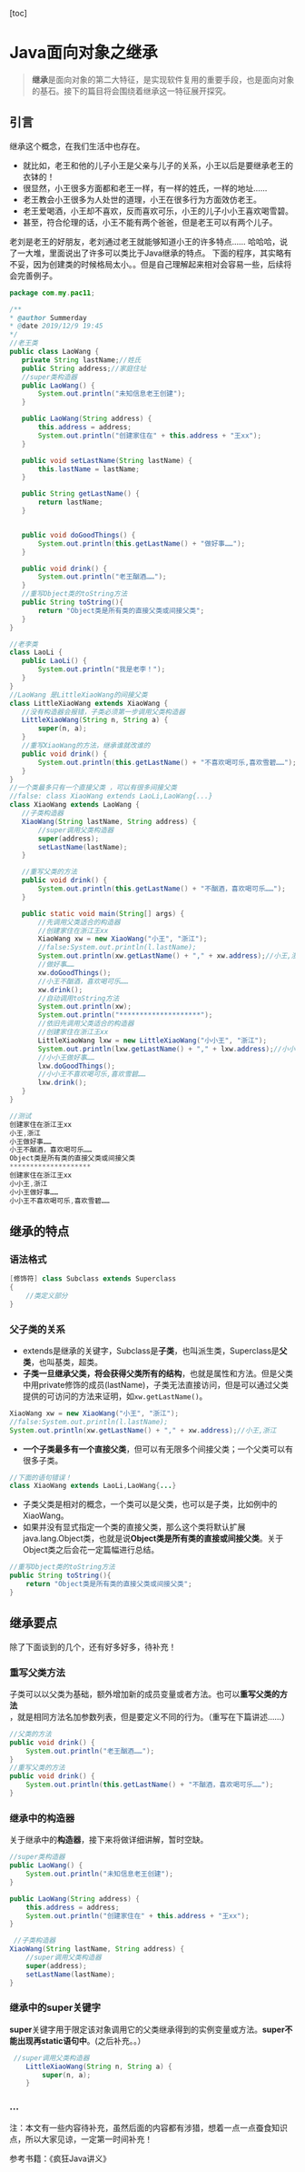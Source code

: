[toc]

# Java面向对象之继承

> **继承**是面向对象的第二大特征，是实现软件复用的重要手段，也是面向对象的基石。接下的篇目将会围绕着继承这一特征展开探究。

## 引言 
 继承这个概念，在我们生活中也存在。
 - 就比如，老王和他的儿子小王是父亲与儿子的关系，小王以后是要继承老王的衣钵的！
 - 很显然，小王很多方面都和老王一样，有一样的姓氏，一样的地址……
 - 老王教会小王很多为人处世的道理，小王在很多行为方面效仿老王。
 - 老王爱喝酒，小王却不喜欢，反而喜欢可乐，小王的儿子小小王喜欢喝雪碧。
 - 甚至，符合伦理的话，小王不能有两个爸爸，但是老王可以有两个儿子。

 老刘是老王的好朋友，老刘通过老王就能够知道小王的许多特点……
 哈哈哈，说了一大堆，里面说出了许多可以类比于Java继承的特点。
 下面的程序，其实略有不妥，因为创建类的时候格局太小。。但是自己理解起来相对会容易一些，后续将会完善例子。
 ```java
package com.my.pac11;

/**
 * @author Summerday
 * @date 2019/12/9 19:45
 */
//老王类
public class LaoWang {
    private String lastName;//姓氏
    public String address;//家庭住址
    //super类构造器
    public LaoWang() {
        System.out.println("未知信息老王创建");
    }

    public LaoWang(String address) {
        this.address = address;
        System.out.println("创建家住在" + this.address + "王xx");
    }

    public void setLastName(String lastName) {
        this.lastName = lastName;
    }

    public String getLastName() {
        return lastName;
    }


    public void doGoodThings() {
        System.out.println(this.getLastName() + "做好事……");
    }

    public void drink() {
        System.out.println("老王酗酒……");
    }
    //重写Object类的toString方法
    public String toString(){
        return "Object类是所有类的直接父类或间接父类";
    }
}

//老李类
class LaoLi {
    public LaoLi() {
        System.out.println("我是老李！");
    }
}
//LaoWang 是LittleXiaoWang的间接父类
class LittleXiaoWang extends XiaoWang {
    //没有构造器会报错，子类必须第一步调用父类构造器
    LittleXiaoWang(String n, String a) {
        super(n, a);
    }
    //重写XiaoWang的方法，继承谁就改谁的
    public void drink() {
        System.out.println(this.getLastName() + "不喜欢喝可乐,喜欢雪碧……");
    }
}
//一个类最多只有一个直接父类 ，可以有很多间接父类
//false: class XiaoWang extends LaoLi,LaoWang{...}
class XiaoWang extends LaoWang {
    //子类构造器
    XiaoWang(String lastName, String address) {
        //super调用父类构造器
        super(address);
        setLastName(lastName);
    }

    //重写父类的方法
    public void drink() {
        System.out.println(this.getLastName() + "不酗酒，喜欢喝可乐……");
    }

    public static void main(String[] args) {
        //先调用父类适合的构造器
        //创建家住在浙江王xx
        XiaoWang xw = new XiaoWang("小王", "浙江");
        //false:System.out.println(l.lastName);
        System.out.println(xw.getLastName() + "," + xw.address);//小王,浙江
        //做好事……
        xw.doGoodThings();
        //小王不酗酒，喜欢喝可乐……
        xw.drink();
        //自动调用toString方法
        System.out.println(xw);
        System.out.println("********************");
        //依旧先调用父类适合的构造器
        //创建家住在浙江王xx
        LittleXiaoWang lxw = new LittleXiaoWang("小小王", "浙江");
        System.out.println(lxw.getLastName() + "," + lxw.address);//小小王,浙江
        //小小王做好事……
        lxw.doGoodThings();
        //小小王不喜欢喝可乐,喜欢雪碧……
        lxw.drink();
    }
}
 ```
```java
//测试
创建家住在浙江王xx
小王,浙江
小王做好事……
小王不酗酒，喜欢喝可乐……
Object类是所有类的直接父类或间接父类
********************
创建家住在浙江王xx
小小王,浙江
小小王做好事……
小小王不喜欢喝可乐,喜欢雪碧……
```
## 继承的特点

### 语法格式
```java
[修饰符] class Subclass extends Superclass
{
    //类定义部分
}
```
### 父子类的关系
- extends是继承的关键字，Subclass是**子类**，也叫派生类，Superclass是**父类**，也叫基类，超类。
- **子类一旦继承父类，将会获得父类所有的结构**，也就是属性和方法。但是父类中用private修饰的成员(lastName)，子类无法直接访问，但是可以通过父类提供的可访问的方法来证明，如`xw.getLastName()`。
```java
XiaoWang xw = new XiaoWang("小王", "浙江");
//false:System.out.println(l.lastName);
System.out.println(xw.getLastName() + "," + xw.address);//小王,浙江
```
- **一个子类最多有一个直接父类**，但可以有无限多个间接父类；一个父类可以有很多子类。
```java
//下面的语句错误！
class XiaoWang extends LaoLi,LaoWang{...}
```
- 子类父类是相对的概念，一个类可以是父类，也可以是子类，比如例中的XiaoWang。
- 如果并没有显式指定一个类的直接父类，那么这个类将默认扩展java.lang.Object类，也就是说**Object类是所有类的直接或间接父类**。关于Object类之后会花一定篇幅进行总结。
```java
//重写Object类的toString方法
public String toString(){
    return "Object类是所有类的直接父类或间接父类";
}
```
## 继承要点
除了下面谈到的几个，还有好多好多，待补充！
### 重写父类方法
子类可以以父类为基础，额外增加新的成员变量或者方法。也可以**重写父类的方法**，就是相同方法名加参数列表，但是要定义不同的行为。（重写在下篇讲述……）
```java
//父类的方法
public void drink() {
    System.out.println("老王酗酒……");
}
//重写父类的方法
public void drink() {
    System.out.println(this.getLastName() + "不酗酒，喜欢喝可乐……");
}
```
### 继承中的构造器
关于继承中的**构造器**，接下来将做详细讲解，暂时空缺。
```java
//super类构造器
public LaoWang() {
    System.out.println("未知信息老王创建");
}

public LaoWang(String address) {
    this.address = address;
    System.out.println("创建家住在" + this.address + "王xx");
}

 //子类构造器
XiaoWang(String lastName, String address) {
    //super调用父类构造器
    super(address);
    setLastName(lastName);
}
```
### 继承中的super关键字
**super**关键字用于限定该对象调用它的父类继承得到的实例变量或方法。**super不能出现再static语句中**。(之后补充。。）
```java
 //super调用父类构造器
    LittleXiaoWang(String n, String a) {
        super(n, a);
    }
```

### ...

注：本文有一些内容待补充，虽然后面的内容都有涉猎，想着一点一点蚕食知识点，所以大家见谅，一定第一时间补充！


参考书籍：《疯狂Java讲义》